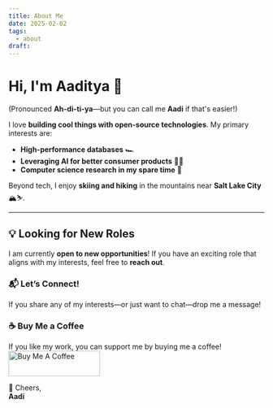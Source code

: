 ```yaml
---
title: About Me
date: 2025-02-02
tags:
  - about
draft:
---
```


# Hi, I'm Aaditya 👋  

(Pronounced **Ah-di-ti-ya**—but you can call me **Aadi** if that's easier!)  

I love **building cool things with open-source technologies**. My primary interests are:  
- **High-performance databases** 🏎️  
- **Leveraging AI for better consumer products** 🧠✨  
- **Computer science research in my spare time** 📖  

Beyond tech, I enjoy **skiing and hiking** in the mountains near **Salt Lake City** 🏔️⛷️.  

---

## 💡 Looking for New Roles  

I am currently **open to new opportunities**! If you have an exciting role that aligns with my interests, feel free to **reach out**.  

### 📬 Let’s Connect!  
If you share any of my interests—or just want to chat—drop me a message!  

### ☕ Buy Me a Coffee 
If you like my work, you can support me by buying me a coffee! 
<a href="https://www.buymeacoffee.com/aaditya2200" target="_blank"> <img src="https://cdn.buymeacoffee.com/buttons/v2/default-yellow.png" alt="Buy Me A Coffee" style="height: 50px; width: 180px;"> </a>

🚀 Cheers,  
**Aadi**
